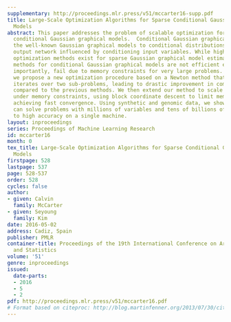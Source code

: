 ```yaml
---
supplementary: http://proceedings.mlr.press/v51/mccarter16-supp.pdf
title: Large-Scale Optimization Algorithms for Sparse Conditional Gaussian Graphical
  Models
abstract: This paper addresses the problem of scalable optimization for L1-regularized
  conditional Gaussian graphical models.  Conditional Gaussian graphical models generalize
  the well-known Gaussian graphical models to conditional distributions to model the
  output network influenced by conditioning input variables. While highly scalable
  optimization methods exist for sparse Gaussian graphical model estimation, state-of-the-art
  methods for conditional Gaussian graphical models are not efficient enough and more
  importantly, fail due to memory constraints for very large problems. In this paper,
  we propose a new optimization procedure based on a Newton method that efficiently
  iterates over two sub-problems, leading to drastic improvement in computation time
  compared to the previous methods. We then extend our method to scale to large problems
  under memory constraints, using block coordinate descent to limit memory usage while
  achieving fast convergence. Using synthetic and genomic data, we show that our methods
  can solve problems with millions of variables and tens of billions of parameters
  to high accuracy on a single machine.
layout: inproceedings
series: Proceedings of Machine Learning Research
id: mccarter16
month: 0
tex_title: Large-Scale Optimization Algorithms for Sparse Conditional Gaussian Graphical
  Models
firstpage: 528
lastpage: 537
page: 528-537
order: 528
cycles: false
author:
- given: Calvin
  family: McCarter
- given: Seyoung
  family: Kim
date: 2016-05-02
address: Cadiz, Spain
publisher: PMLR
container-title: Proceedings of the 19th International Conference on Artificial Intelligence
  and Statistics
volume: '51'
genre: inproceedings
issued:
  date-parts:
  - 2016
  - 5
  - 2
pdf: http://proceedings.mlr.press/v51/mccarter16.pdf
# Format based on citeproc: http://blog.martinfenner.org/2013/07/30/citeproc-yaml-for-bibliographies/
---
```

